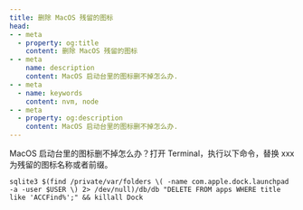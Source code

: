 ```yaml
---
title: 删除 MacOS 残留的图标
head:
- - meta
  - property: og:title
    content: 删除 MacOS 残留的图标
- - meta
    name: description
    content: MacOS 启动台里的图标删不掉怎么办. 
- - meta
  - name: keywords
    content: nvm, node
- - meta
  - property: og:description
    content: MacOS 启动台里的图标删不掉怎么办.
---
```


MacOS 启动台里的图标删不掉怎么办？打开 Terminal，执行以下命令，替换 xxx 为残留的图标名称或者前缀。

```shell
sqlite3 $(find /private/var/folders \( -name com.apple.dock.launchpad -a -user $USER \) 2> /dev/null)/db/db "DELETE FROM apps WHERE title like 'ACCFind%';" && killall Dock
```